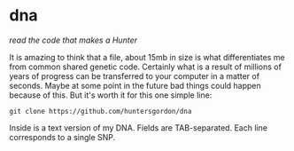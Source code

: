 # dna
*read the code that makes a Hunter*

It is amazing to think that a file, about 15mb in size is what differentiates me from common shared genetic code. Certainly what is a result of millions of years of progress can be transferred to your computer in a matter of seconds. Maybe at some point in the future bad things could happen because of this. But it's worth it for this one simple line:

```git clone https://github.com/huntersgordon/dna```

Inside is a text version of my DNA. Fields are TAB-separated. Each line corresponds to a single SNP.
